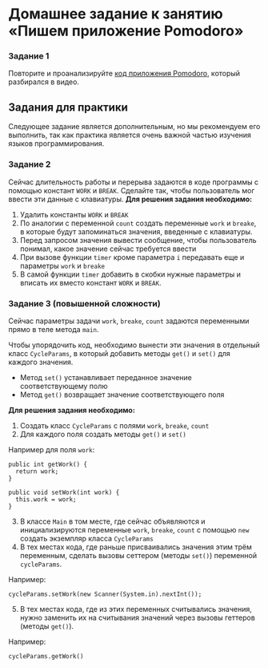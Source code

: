 # Домашнее задание к занятию «Пишем приложение Pomodoro»

### Задание 1

Повторите и проанализируйте [код приложения Pomodoro](Main.java), который разбирался в видео.

## Задания для практики
Следующее задание является дополнительным, но мы рекомендуем его выполнить, так как практика является очень важной частью изучения языков программирования.

### Задание 2
Сейчас длительность работы и перерыва задаются в коде программы с помощью констант `WORK` и `BREAK`. Сделайте так, чтобы пользователь мог ввести эти данные с клавиатуры. 
**Для решения задания необходимо:**
1. Удалить константы `WORK` и `BREAK`
2. По аналогии с переменной `count` создать переменные `work` и `breake`, в которые будут запоминаться значения, введенные с клавиатуры.
3. Перед запросом значения вывести сообщение, чтобы пользователь понимал, какое значение сейчас требуется ввести
4. При вызове функции `timer` кроме параметра `i` передавать еще и параметры `work` и `breake`
5. В самой функции `timer` добавить в скобки нужные параметры и вписать их вместо констант `WORK` и `BREAK`.

### Задание 3 (повышенной сложности)
Сейчас параметры задачи `work`, `breake`, `count`  задаются переменными прямо в теле метода `main`. 

Чтобы упорядочить код, необходимо вынести эти значения в отдельный класс `CycleParams`, в который добавить методы `get()` и `set()` для каждого значения.
- Метод `set()` устанавливает переданное значение соответствующему полю
- Метод `get()` возвращает значение соответствующего поля

**Для решения задания необходимо:**
1. Создать класс `CycleParams` с полями `work`, `breake`, `count`
2. Для каждого поля создать методы `get()` и `set()`

Например для поля `work`:
```
public int getWork() {
  return work;
}

public void setWork(int work) {
  this.work = work;
}
```
3. В классе `Main` в том месте, где сейчас объявляются и инициализируются переменные `work`, `breake`, `count` с помощью `new` создать экземпляр класса `CycleParams`
4. В тех местах кода, где раньше присваивались значения этим трём переменным, сделать вызовы сеттером (методы `set()`) переменной `cycleParams`.

Например:
```
cycleParams.setWork(new Scanner(System.in).nextInt());
```
5. В тех местах кода, где из этих переменных считывались значения, нужно заменить их на считывания значений через вызовы геттеров (методы `get()`). 

Например:
```
cycleParams.getWork()
```
